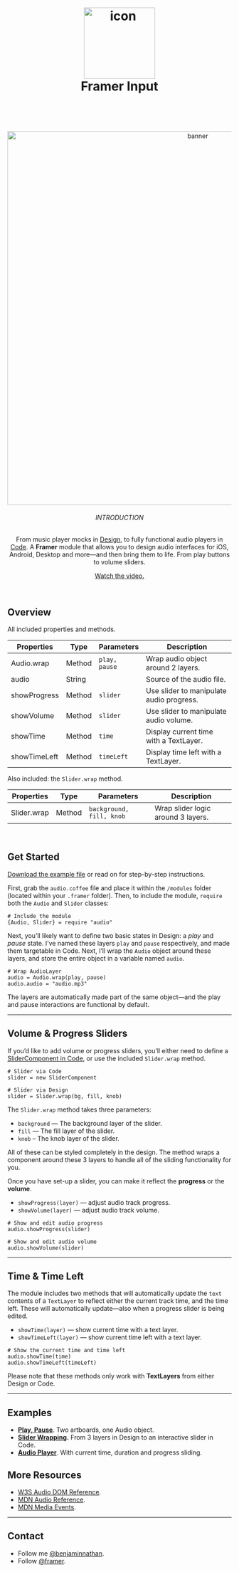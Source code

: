<h1 align="center">
  <img src="https://d.pr/free/i/Vz8Icl+" width="160" alt="icon"><br>
  Framer Input<br>
  <br>
</h1>
<br>
<p align="center">  
  <img src="https://d.pr/i/tPYZvA+" width="840" alt="banner">
  <br>
  <h6 align="center">INTRODUCTION</h6>
  <p align="center">From music player mocks in <a href="https://framer.com/features/design?utm_source=github&utm_medium=link&utm_campaign=framer_audio_benjamin">Design</a>, to fully functional audio players in <a href="https://framer.com/features/code?utm_source=github&utm_medium=link&utm_campaign=framer_audio_benjamin">Code</a>. A <strong>Framer</strong> module that allows you to design audio interfaces for iOS, Android, Desktop and more—and then bring them to life. From play buttons to volume sliders.</p>
 <p align="center"><a href="https://youtu.be/KCeOa9F3L9A">Watch the video.</a></p>
</p>
<br>

## Overview
All included properties and methods.


| Properties    | Type          | Parameters | Description |
| ------------- | ------------- | ----------- |----------- |
| Audio.wrap    | Method  |  `play, pause`  | Wrap audio object around 2 layers. |
| audio   | String  |   | Source of the audio file. |
| showProgress   | Method  | `slider` | Use slider to manipulate audio progress. |
| showVolume  | Method  | `slider` | Use slider to manipulate audio volume. |
| showTime | Method  | `time` | Display current time with a TextLayer. |
| showTimeLeft | Method  | `timeLeft` | Display time left with a TextLayer. |

Also included: the `Slider.wrap` method.

| Properties    | Type          | Parameters | Description |
| ------------- | ------------- | ----------- |----------- |
| Slider.wrap    | Method  |  `background, fill, knob`  | Wrap slider logic around 3 layers. |


<br>

## Get Started
[Download the example file](https://framer.cloud/BsbYC) or read on for step-by-step instructions.

First, grab the `audio.coffee` file and place it within the `/modules` folder (located within your `.framer` folder).
Then, to include the module, `require` both the `Audio` and `Slider` classes:

```
# Include the module
{Audio, Slider} = require "audio"
```

Next, you’ll likely want to define two basic states in Design: a *play* and *pause* state. I’ve named these layers `play` and `pause` respectively, and made them targetable in Code. Next, I’ll wrap the `Audio` object around these layers, and store the entire object in a variable named `audio`.

```
# Wrap AudioLayer
audio = Audio.wrap(play, pause)
audio.audio = "audio.mp3"
```

The layers are automatically made part of the same object—and the play and pause interactions are functional by default. 

---

## Volume & Progress Sliders
If you’d like to add volume or progress sliders, you’ll either need to define a [SliderComponent in Code](https://framer.com/docs/?utm_source=github&utm_medium=link&utm_campaign=framer_audio_benjamin#slider.slidercomponent), or use the included `Slider.wrap` method. 

```
# Slider via Code
slider = new SliderComponent

# Slider via Design
slider = Slider.wrap(bg, fill, knob)
```

The `Slider.wrap` method takes three parameters:
- `background` — The background layer of the slider.
- `fill` — The fill layer of the slider.
- `knob` – The knob layer of the slider.

All of these can be styled completely in the design. The method wraps a component around these 3 layers to handle all of the sliding functionality for you.

Once you have set-up a slider, you can make it reflect the **progress** or the **volume**.

- `showProgress(layer)` — adjust audio track progress.
- `showVolume(layer)` — adjust audio track volume.

```
# Show and edit audio progress 
audio.showProgress(slider)

# Show and edit audio volume 
audio.showVolume(slider)
```

---

## Time & Time Left
The module includes two methods that will automatically update the `text` contents of a `TextLayer` to reflect either the current track time, and the time left. These will automatically update—also when a progress slider is being edited.

- `showTime(layer)` — show current time with a text layer.
- `showTimeLeft(layer)` — show current time left with a text layer.

```
# Show the current time and time left
audio.showTime(time)
audio.showTimeLeft(timeLeft)
```

Please note that these methods only work with **TextLayers** from either Design or Code.

---

## Examples
- **[Play, Pause](https://framer.cloud/BsbYC)**. Two artboards, one Audio object.
- **[Slider Wrapping](https://framer.cloud/BlHxd).** From 3 layers in Design to an interactive slider in Code.
- **[Audio Player](https://framer.cloud/pHMBF)**. With current time, duration and progress sliding.

## More Resources
- [W3S Audio DOM Reference](https://www.w3schools.com/tags/ref_av_dom.asp).
- [MDN Audio Reference](https://developer.mozilla.org/en-US/docs/Web/HTML/Element/audio).
- [MDN Media Events](https://developer.mozilla.org/en-US/docs/Web/Guide/Events/Media_events).

---

## Contact
- Follow me <a href="https://twitter.com/benjaminnathan">@benjaminnathan</a>.
- Follow <a href="https://twitter.com/framer">@framer</a>.
